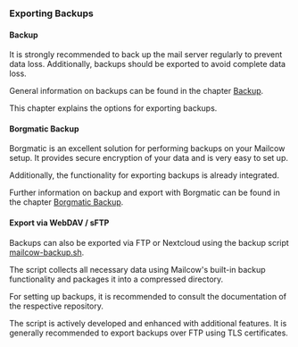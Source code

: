 ### Exporting Backups

#### Backup
It is strongly recommended to back up the mail server regularly to prevent data loss. Additionally, backups should be exported to avoid complete data loss.

General information on backups can be found in the chapter [Backup](https://docs.mailcow.email/en/backup_restore/b_n_r-backup/).

This chapter explains the options for exporting backups.

#### Borgmatic Backup
Borgmatic is an excellent solution for performing backups on your Mailcow setup. It provides secure encryption of your data and is very easy to set up.

Additionally, the functionality for exporting backups is already integrated.

Further information on backup and export with Borgmatic can be found in the chapter [Borgmatic Backup](https://docs.mailcow.email/en/third_party/borgmatic/third_party-borgmatic/).

#### Export via WebDAV / sFTP
Backups can also be exported via FTP or Nextcloud using the backup script [mailcow-backup.sh](https://github.com/the1andoni/mailcow-backupV2).

The script collects all necessary data using Mailcow's built-in backup functionality and packages it into a compressed directory.

For setting up backups, it is recommended to consult the documentation of the respective repository.

The script is actively developed and enhanced with additional features. It is generally recommended to export backups over FTP using TLS certificates.
